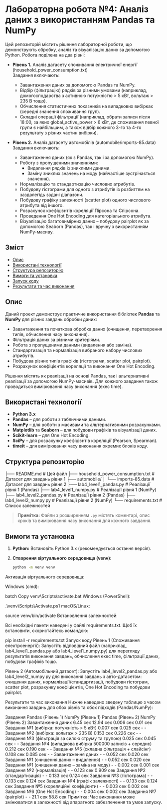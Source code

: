 # Лабораторна робота №4: Аналіз даних з використанням Pandas та NumPy

Цей репозиторій містить рішення лабораторної роботи, що демонструють обробку, аналіз та візуалізацію даних за допомогою Python. Робота поділена на два рівні:

- **Рівень 1.** Аналіз датасету споживання електричної енергії (household_power_consumption.txt)  
  Завдання включають:
  - Завантаження даних за допомогою Pandas та NumPy.
  - Відбір (фільтрацію) рядків за різними умовами (наприклад, домогосподарства з активною потужністю > 5 кВт, вольтаж > 235 В тощо).
  - Обчислення статистичних показників на випадкових вибірках (середні значення споживання груп).
  - Складні операції фільтрації (наприклад, обрати записи після 18:00, за яких global_active_power > 6 кВт, де споживання певної групи є найбільшим, а також відбір кожного 3-го та 4-го результату з різних частин вибірки).

- **Рівень 2.** Аналіз датасету автомобілів (automobile/imports-85.data)  
  Завдання включають:
  - Завантаження даних (як з Pandas, так і за допомогою NumPy).
  - Роботу з пропущеними значеннями:
    - Видалення рядків із зниклими даними.
    - Заміну зниклих значень на моду (найчастіше зустрічається значення).
  - Нормалізацію та стандартизацію числових атрибутів.
  - Побудову гістограми для одного з атрибутів із розбиттям на заздалегідь задані діапазони.
  - Побудову графіку залежності (scatter plot) одного числового атрибута від іншого.
  - Розрахунок коефіцієнтів кореляції Пірсона та Спірсона.
  - Проведення One Hot Encoding для категоріального атрибута.
  - Візуалізацію багатовимірних даних – побудову pairplot як за допомогою Seaborn (Pandas), так і вручну з використанням NumPy-масиву.

## Зміст

- [Опис](#опис)
- [Використані технології](#використані-технології)
- [Структура репозиторію](#структура-репозиторію)
- [Вимоги та установка](#вимоги-та-установка)
- [Запуск коду](#запуск-коду)
- [Результати та час виконання](#результати-та-час-виконання)


## Опис

Даний проект демонструє практичне використання бібліотек **Pandas** та **NumPy** для різних завдань обробки даних:
- Завантаження та початкова обробка даних (очищення, перетворення типів, обчислення часу виконання).
- Фільтрація даних за різними критеріями.
- Робота з пропущеними даними (видалення або заміна).
- Стандартизація та нормалізація вибраного набору числових атрибутів.
- Побудова різних типів графіків (гістограми, scatter plot, pairplot).
- Розрахунок коефіцієнтів кореляції та виконання One Hot Encoding.

Рішення містять як реалізації на основі Pandas, так і альтернативні реалізації за допомогою NumPy-масивів. Для кожного завдання також проводиться вимірювання часу виконання (exec time).

## Використані технології

- **Python 3.x**
- **Pandas** – для роботи з табличними даними.
- **NumPy** – для роботи з масивами та альтернативними розрахунками.
- **Matplotlib** та **Seaborn** – для побудови графіків та візуалізації даних.
- **Scikit-learn** – для One Hot Encoding.
- **SciPy** – для розрахунку коефіцієнтів кореляції (Pearson, Spearman).
- **timeit** – для вимірювання часу виконання окремих блоків коду.

## Структура репозиторію

├── README.md # Цей файл ├── household_power_consumption.txt # Датасет для завдань рівня 1 ├── automobile/ │ └── imports-85.data # Датасет для завдань рівня 2 ├── lab4_level1_pandas.py # Реалізації рівня 1 (Pandas) ├── lab4_level1_numpy.py # Реалізації рівня 1 (NumPy) ├── lab4_level2_pandas.py # Реалізації рівня 2 (Pandas) ├── lab4_level2_numpy.py # Реалізації рівня 2 (NumPy) └── requirements.txt # Список залежностей


> **Примітка:** Файли з розширенням `.py` містять коментарі, опис кроків та вимірювання часу виконання для кожного завдання.

## Вимоги та установка

1. **Python:** Встановіть Python 3.x (рекомендується остання версія).
2. **Створення віртуального середовища (venv):**

   ```bash
   python -m venv venv
Активація віртуального середовища:

Windows (cmd):

batch
Copy
venv\Scripts\activate.bat
Windows (PowerShell):


.\venv\Scripts\Activate.ps1
macOS/Linux:


source venv/bin/activate
Встановлення залежностей:

Всі необхідні пакети наведені у файлі requirements.txt. Щоб їх встановити, скористайтесь командою:


pip install -r requirements.txt
Запуск коду
Рівень 1 (Споживання електроенергії):
Запустіть відповідний файл (наприклад, lab4_level1_pandas.py або lab4_level1_numpy.py) для перегляду результатів виконання завдань, обчислення exec time, фільтрації даних, побудови графіків тощо.

Рівень 2 (Автомобільний датасет):
Запустіть lab4_level2_pandas.py або lab4_level2_numpy.py для виконання завдань з авто-датасетом: очищення даних, нормалізації/стандартизації, побудови гістограм, scatter plot, розрахунку коефіцієнтів, One Hot Encoding та побудови pairplot.

Результати та час виконання
Нижче наведено зведену таблицю з часом виконання завдань для обох рівнів та обох підходів (Pandas/NumPy):

Завдання	Pandas (Рівень 1)	NumPy (Рівень 1)	Pandas (Рівень 2)	NumPy (Рівень 2)
Завантаження даних	6.45 сек	12.94 сек	0.006 сек	0.01 сек
Завдання №1 (вибірка: потужність > 5 кВт)	0.007 сек	0.025 сек	-	-
Завдання №2 (вибірка: вольтаж > 235 В)	0.153 сек	0.226 сек	-	-
Завдання №3 (фільтрація за силою струму та групою)	0.025 сек	0.045 сек	-	-
Завдання №4 (випадкова вибірка 500000 записів + середнє)	0.212 сек	0.190 сек	-	-
Завдання №5 (складна фільтрація + слайсінг)	0.108 сек	0.085 сек	-	-
Завантаження даних	-	-	0.052 сек	0.020 сек
Завдання №1 (очищення даних – видалення)	-	-	0.052 сек	0.020 сек
Завдання №1 (очищення даних – заміна на моду)	-	-	0.002 сек	0.001 сек
Завдання №2 (нормалізація)	-	-	0.123 сек	0.909 сек
Завдання №2 (стандартизація)	-	-	0.133 сек	0.124 сек
Завдання №3 (гістограма)	-	-	0.133 сек	0.124 сек
Завдання №4 (графік залежності)	-	-	0.133 сек	0.124 сек
Завдання №5 (кореляційні коефіцієнти)	-	-	0.003 сек	0.002 сек
Завдання №6 (One Hot Encoding)	-	-	0.004 сек	0.002 сек
Завдання №7 (pairplot)	-	-	21.1 сек	58.8 сек
Примітка: Час виконання може змінюватися в залежності від апаратного забезпечення та умов запуску.
